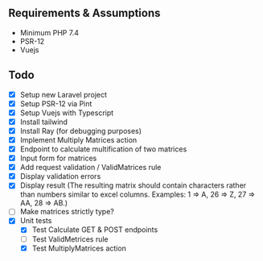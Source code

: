 ## Requirements & Assumptions

* Minimum PHP 7.4
* PSR-12
* Vuejs 


## Todo

- [x] Setup new Laravel project 
- [x] Setup PSR-12 via Pint
- [x] Setup Vuejs with Typescript
- [x] Install tailwind
- [x] Install Ray (for debugging purposes)
- [x] Implement Multiply Matrices action
- [x] Endpoint to calculate multification of two matrices
- [x] Input form for matrices
- [x] Add request validation / ValidMatrices rule
- [x] Display validation errors
- [x] Display result (The resulting matrix should contain characters rather than numbers similar to excel columns. Examples: 1 => A, 26 => Z, 27 => AA, 28 => AB.)
- [ ] Make matrices strictly type?
- [x] Unit tests
  - [x] Test Calculate GET & POST endpoints
  - [ ] Test ValidMetrices rule
  - [x] Test MultiplyMatrices action